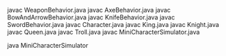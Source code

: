 javac WeaponBehavior.java
javac AxeBehavior.java
javac BowAndArrowBehavior.java
javac KnifeBehavior.java
javac SwordBehavior.java
javac Character.java
javac King.java
javac Knight.java
javac Queen.java
javac Troll.java
javac MiniCharacterSimulator.java

java MiniCharacterSimulator
